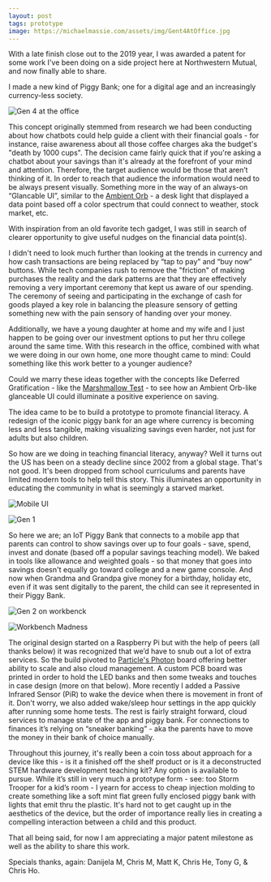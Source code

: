 ```yaml
---
layout: post
tags: prototype
image: https://michaelmassie.com/assets/img/Gent4AtOffice.jpg
---
```


With a late finish close out to the 2019 year, I was awarded a patent for some work I've been doing on a side project here at Northwestern Mutual, and now finally able to share.

I made a new kind of Piggy Bank; one for a digital age and an increasingly currency-less society.

![Gen 4 at the office](https://michaelmassie.com/assets/img/Gent4AtOffice.jpg)

This concept originally stemmed from research we had been conducting about how chatbots could help guide a client with their financial goals - for instance, raise awareness about all those coffee charges aka the budget's "death by 1000 cups". The decision came fairly quick that if you're asking a chatbot about your savings than it's already at the forefront of your mind and attention. Therefore, the target audience would be those that aren’t thinking of it. In order to reach that audience the information would need to be always present visually. Something more in the way of an always-on “Glancable UI”, similar to the [Ambient Orb](http://www.ambientdevices.com/about/consumer-devices) - a desk light that displayed a data point based off a color spectrum that could connect to weather, stock market, etc.

With inspiration from an old favorite tech gadget, I was still in search of clearer opportunity to give useful nudges on the financial data point(s).

I didn't need to look much further than looking at the trends in currency and how cash transactions are being replaced by “tap to pay” and “buy now” buttons. While tech companies rush to remove the "friction" of making purchases the reality and the dark patterns are that they are effectively removing a very important ceremony that kept us aware of our spending. The ceremony of seeing and participating in the exchange of cash for goods played a key role in balancing the pleasure sensory of getting something new with the pain sensory of handing over your money.

Additionally, we have a young daughter at home and my wife and I just happen to be going over our investment options to put her thru college around the same time. With this research in the office, combined with what we were doing in our own home, one more thought came to mind: Could something like this work better to a younger audience?

Could we marry these ideas together with the concepts like Deferred Gratification - like the [Marshmallow Test](https://en.wikipedia.org/wiki/Stanford_marshmallow_experiment) - to see how an Ambient Orb-like glanceable UI could illuminate a positive experience on saving.

The idea came to be to build a prototype to promote financial literacy. A redesign of the iconic piggy bank for an age where currency is becoming less and less tangible, making visualizing savings even harder, not just for adults but also children.

So how are we doing in teaching financial literacy, anyway? Well it turns out the US has been on a steady decline since 2002 from a global stage. That's not good. It's been dropped from school curriculums and parents have limited modern tools to help tell this story. This illuminates an opportunity in educating the community in what is seemingly a starved market. 

![Mobile UI](https://michaelmassie.com/assets/img/screenshots.png)

![Gen 1](https://michaelmassie.com/assets/img/day1.jpg)

So here we are; an IoT Piggy Bank that connects to a mobile app that parents can control to show savings over up to four goals - save, spend, invest and donate (based off a popular savings teaching model). We baked in tools like allowance and weighted goals - so that money that goes into savings doesn't equally go toward college and a new game console. And now when Grandma and Grandpa give money for a birthday, holiday etc, even if it was sent digitally to the parent, the child can see it represented in their Piggy Bank.


![Gen 2 on workbenck](https://michaelmassie.com/assets/img/workbenchsitter.jpg)

![Workbench Madness](https://michaelmassie.com/assets/imgworkbenchmidmadness.jpg)


The original design started on a Raspberry Pi but with the help of peers (all thanks below) it was recognized that we’d have to snub out a lot of extra services. So the build pivoted to [Particle's Photon](https://www.particle.io/) board offering better ability to scale and also cloud management. A custom PCB board was printed in order to hold the LED banks and then some tweaks and touches in case design (more on that below). More recently I added a Passive Infrared Sensor (PiR) to wake the device when there is movement in front of it. Don't worry, we also added wake/sleep hour settings in the app quickly after running some home tests. The rest is fairly straight forward, cloud services to manage state of the app and piggy bank. For connections to finances it’s relying on “sneaker banking” - aka the parents have to move the money in their bank of choice manually.

Throughout this journey, it's really been a coin toss about approach for a device like this - is it a finished off the shelf product or is it a deconstructed STEM hardware development teaching kit? Any option is available to pursue. While it’s still in very much a prototype form - see: too Storm Trooper for a kid’s room - I yearn for access to cheap injection molding to create something like a soft mint flat green fully enclosed piggy bank with lights that emit thru the plastic. It's hard not to get caught up in the aesthetics of the device, but the order of importance really lies in creating a compelling interaction between a child and this product.

That all being said, for now I am appreciating a major patent milestone as well as the ability to share this work.



Specials thanks, again: Danijela M, Chris M, Matt K, Chris He, Tony G, & Chris Ho.